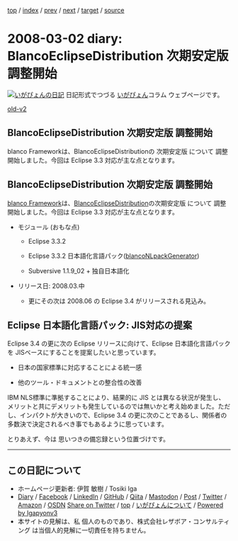 [top](../index.html) 
 / [index](index.html) 
 / [prev](ig080229.html) 
 / [next](ig080308.html) 
 / [target](https://www.igapyon.jp/igapyon/diary/2008/ig080302.html) 
 / [source](https://github.com/igapyon/diary/blob/master/2008/ig080302.src.md) 

2008-03-02 diary: BlancoEclipseDistribution 次期安定版 調整開始
=====================================================================================================
[![いがぴょんの日記](https://www.igapyon.jp/igapyon/diary/images/iga200306s.jpg "いがぴょん")](https://www.igapyon.jp/igapyon/diary/memo/memoigapyon.html) 日記形式でつづる [いがぴょん](https://www.igapyon.jp/igapyon/diary/memo/memoigapyon.html)コラム ウェブページです。

[old-v2](ig080302-orig.html)

## BlancoEclipseDistribution 次期安定版 調整開始

blanco Frameworkは、BlancoEclipseDistributionの 次期安定版 について 調整開始しました。今回は Eclipse 3.3 対応が主な点となります。


## BlancoEclipseDistribution 次期安定版 調整開始

[blanco Framework](https://www.igapyon.jp/blanco/blanco.ja.html)は、[BlancoEclipseDistribution](https://www.igapyon.jp/blanco/blancoeclipsedistribution.html)の次期安定版 について 調整開始しました。今回は Eclipse 3.3 対応が主な点となります。

* モジュール (おもな点)
  
  * Eclipse 3.3.2
    
  * Eclipse 3.3.2 日本語化言語パック([blancoNLpackGenerator](https://www.igapyon.jp/blanco/blanconlpackgenerator.html))
    
  * Subversive 1.1.9_02 + 独自日本語化
  

  
* リリース日: 2008.03.中
  
  * 更にその次は 2008.06 の Eclipse 3.4 がリリースされる見込み。
  

## Eclipse 日本語化言語パック: JIS対応の提案

Eclipse 3.4 の更に次の Eclipse リリースに向けて、Eclipse 日本語化言語パックを JISベースにすることを提案したいと思っています。

* 日本の国家標準に対応することによる統一感
  
* 他のツール・ドキュメントとの整合性の改善

IBM NLS標準に準拠することにより、結果的に JIS とは異なる状況が発生し、メリットと共にデメリットも発生しているのでは無いかと考え始めました。ただし、インパクトが大きいので、Eclipse
3.4 の更に次のことであるし、関係者の多数決で決定されるべき事でもあるように思っています。

とりあえず、今は 思いつきの備忘録という位置づけです。


----------------------------------------------------------------------------------------------------

## この日記について

* ホームページ更新者: 伊賀 敏樹 / Tosiki Iga
* [Diary](https://www.igapyon.jp/igapyon/diary/) / [Facebook](https://www.facebook.com/igapyon) / [LinkedIn](https://www.linkedin.com/in/toshikiiga) / [GitHub](https://github.com/igapyon) / [Qiita](https://qiita.com/igapyon) / [Mastodon](https://social.vivaldi.net/@igapyon) / [Post](https://post.news/igapyon) / [Twitter](https://twitter.com/ToshikiIga) / [Amazon](https://www.amazon.co.jp/%E4%BC%8A%E8%B3%80-%E6%95%8F%E6%A8%B9/e/B004LTQWCQ) / [OSDN](https://ja.osdn.net/users/iga/)
[Share on Twitter](https://twitter.com/intent/tweet?hashtags=igapyon%2Cdiary%2C%E3%81%84%E3%81%8C%E3%81%B4%E3%82%87%E3%82%93&text=BlancoEclipseDistribution+%E6%AC%A1%E6%9C%9F%E5%AE%89%E5%AE%9A%E7%89%88+%E8%AA%BF%E6%95%B4%E9%96%8B%E5%A7%8B&url=https%3A%2F%2Fwww.igapyon.jp%2Figapyon%2Fdiary%2F2008%2Fig080302.html) / [top](../index.html) / [いがぴょんについて](https://www.igapyon.jp/igapyon/diary/memo/memoigapyon.html) / [Powered by Igapyonv3](https://github.com/igapyon/igapyonv3)
* 本サイトの見解は、私 個人のものであり、株式会社レザボア・コンサルティング は当個人的見解に一切責任を持ちません。 
